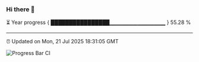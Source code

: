 ### Hi there 👋

⏳ Year progress { ████████████████▁▁▁▁▁▁▁▁▁▁▁▁▁▁ } 55.28 %

---

⏰ Updated on Mon, 21 Jul 2025 18:31:05 GMT

![Progress Bar CI](https://github.com/liununu/liununu/workflows/Progress%20Bar%20CI/badge.svg)
